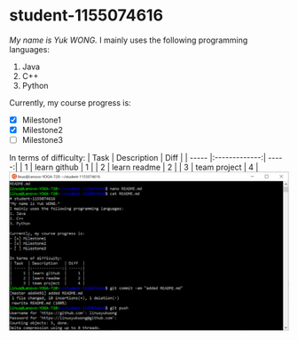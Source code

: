 # student-1155074616
*My name is Yuk WONG.*
I mainly uses the following programming languages:
1. Java
2. C++
3. Python

Currently, my course progress is:
- [x] Milestone1
- [x] Milestone2
- [ ] Milestone3

In terms of difficulty:
| Task  | Description   | Diff  |
| ----- |:-------------:| -----:|
|     1 | learn github  |     1 |
|     2 | learn readme  |     2 |
|     3 | team project  |     4 |
![Alt text](github.png?raw=true "Screenshot")
